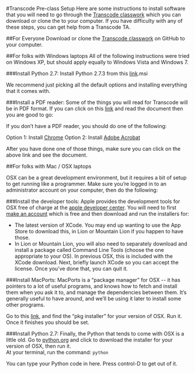#Transcode Pre-class Setup
Here are some instructions to install software that you will need to go through the [Transcode classwork](https://github.com/TranscodeSF/classwork) which you can download or clone the to your computer.  If you have difficulty with any of these steps, you can get help from a Transcode TA.


##For Everyone
Download or clone the [Transcode classwork](https://github.com/TranscodeSF/classwork)
on GitHub to your computer.


##For folks with Windows laptops
All of the following instructions were tried on Windows XP, but should apply equally to Windows Vista and Windows 7.


###Install Python 2.7:
Install Python 2.7.3 from this [link](http://www.python.org/ftp/python/2.7.3/python-2.7.3).msi

We recommend just picking all the default options and installing everything that it comes with.


###Install a PDF reader:
Some of the things you will read for Transcode will be in PDF format.  If you can click on this [link](http://www.greenteapress.com/thinkpython/thinkCSpy/thinkCSpy.pdf) and read the document then you are good to go: 

If you don’t have a PDF reader, you should do one of the following:

Option 1: Install [Chrome](https://www.google.com/chrome)
Option 2: Install [Adobe Acrobat](http://get.adobe.com/reader/)

After you have done one of those things, make sure you can click on the above link and see the document.


##For folks with Mac / OSX laptops

OSX can be a great development environment, but it requires a bit of setup to get running like a programmer.  Make sure you’re logged in to an administrator account on your computer, then do the following:


###Install the developer tools:
Apple provides the development tools for OSX free of charge at the [apple developer center](https://developer.apple.com/devcenter/mac/index.action).  You will need to first [make an account](https://developer.apple.com/programs/register/) which is free and then download and run the installers for:
* The latest version of XCode.  You may end up wanting to use the App Store to download this, in Lion or Mountain Lion if you happen to have those.
* In Lion or Mountain Lion, you will also need to separately download and install a package called Command Line Tools (choose the one appropriate to your OS).  In previous OSX, this is included with the XCode download.
Next, briefly launch XCode so you can accept the license.  Once you’ve done that, you can quit it.


###Install MacPorts:
MacPorts is a “package manager” for OSX -- it has pointers to a lot of useful programs, and knows how to fetch and install them when you ask it to, and manage the dependencies between them.  It’s generally useful to have around, and we’ll be using it later to install some other programs.

Go to this [link](http://www.macports.org/install.php), and find the “pkg installer” for your version of OSX.  Run it.  Once it finishes you should be set.  


###Install Python 2.7:
Finally, the Python that tends to come with OSX is a little old.  Go to [python.org](http://www.python.org/download/releases/2.7.3/) and click to download the installer for your version of OSX, then run it.  
At your terminal, run the command:
`python` 

You can type your Python code in here. Press control-D to get out of it.

